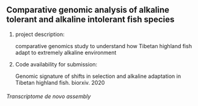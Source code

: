 ## Comparative genomic analysis of alkaline tolerant and alkaline intolerant fish species

1. project description:

    comparative genomics study to understand how Tibetan highland fish adapt to extremely alkaline environment

2. Code availability for submission:

    Genomic signature of shifts in selection and alkaline adaptation in Tibetan highland fish. biorxiv. 2020

###### Transcriptome de novo assembly
<Trinity>
